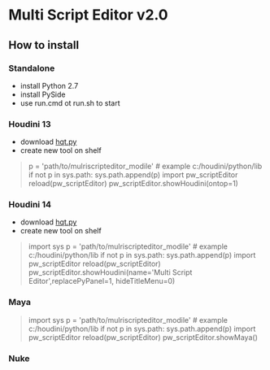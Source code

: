 # Multi Script Editor v2.0

## How to install

### Standalone
    
  - install Python 2.7
  - install PySide
  - use run.cmd ot run.sh to start

### Houdini 13
    
  - download [hqt.py](http://github.com/paulwinex/hqt )
  - create new tool on shelf

>p = 'path/to/mulriscripteditor_modile'
>\# example c:/houdini/python/lib
>if not p in sys.path:
>    sys.path.append(p)
>import pw_scriptEditor
>reload(pw_scriptEditor)
>pw_scriptEditor.showHoudini(ontop=1)

  
### Houdini 14

  - download [hqt.py](http://github.com/paulwinex/hqt )
  - create new tool on shelf


>import sys
>p = 'path/to/mulriscripteditor_modile'
>\# example c:/houdini/python/lib
>if not p in sys.path:
>    sys.path.append(p)
>import pw_scriptEditor
>reload(pw_scriptEditor)
>pw_scriptEditor.showHoudini(name='Multi Script Editor',replacePyPanel=1, hideTitleMenu=0)

### Maya

>import sys
>p = 'path/to/mulriscripteditor_modile'
>\# example c:/houdini/python/lib
>if not p in sys.path:
>    sys.path.append(p)
>import pw_scriptEditor
>reload(pw_scriptEditor)
>pw_scriptEditor.showMaya()

### Nuke

